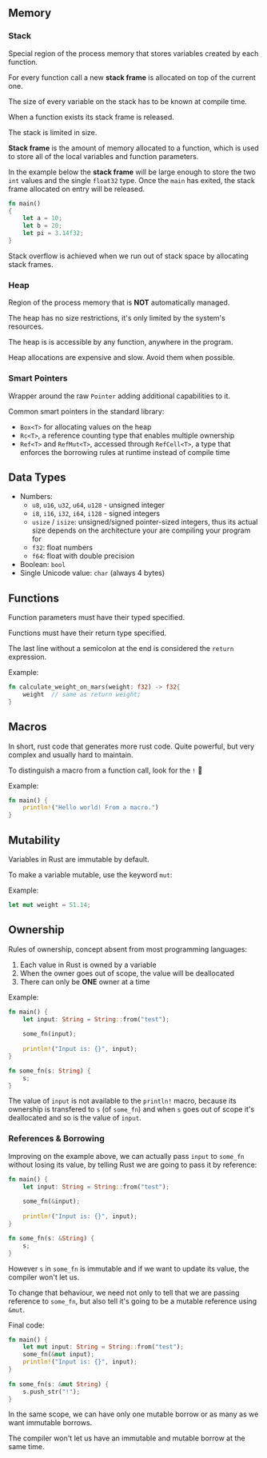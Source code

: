 ## Memory
### Stack 

Special region of the process memory that stores variables created by each function.

For every function call a new **stack frame** is allocated on top of the current one.

The size of every variable on the stack has to be known at compile time.

When a function exists its stack frame is released. 

The stack is limited in size.

**Stack frame** is the amount of memory allocated to a function, which is used to store all of the local variables and function parameters.

In the example below the **stack frame** will be large enough to store the two `int` values and the single `float32` type. Once the `main` has exited, the stack frame allocated on entry will be released.

```rust
fn main() 
{ 
	let a = 10; 
	let b = 20; 
	let pi = 3.14f32; 
}
```

Stack overflow is achieved when we run out of stack space by allocating stack frames.

### Heap

Region of the process memory that is **NOT** automatically managed.

The heap has no size restrictions, it's only limited by the system's resources.

The heap is is accessible by any function, anywhere in the program. 

Heap allocations are expensive and slow. Avoid them when possible.

### Smart Pointers

Wrapper around the raw `Pointer` adding additional capabilities to it.

Common smart pointers in the standard library:

-   `Box<T>` for allocating values on the heap
-   `Rc<T>`, a reference counting type that enables multiple ownership
-   `Ref<T>` and `RefMut<T>`, accessed through `RefCell<T>`, a type that enforces the borrowing rules at runtime instead of compile time

## Data Types

- Numbers: 
	- `u8`, `u16`, `u32`, `u64`, `u128` - unsigned integer
	- `i8`, `i16`, `i32`, `i64`, `i128` - signed integers
	- `usize` / `isize`: unsigned/signed pointer-sized integers, thus its actual size depends on the architecture your are compiling your program for
	- `f32`: float numbers
	- `f64`: float with double precision
- Boolean: `bool`
- Single Unicode value: `char` (always 4 bytes)

## Functions

Function parameters must have their typed specified.

Functions must have their return type specified.

The last line without a semicolon at the end is considered the `return` expression.

Example:

```rust
fn calculate_weight_on_mars(weight: f32) -> f32{  
    weight  // same as return weight;
}
```

## Macros

In short, rust code that generates more rust code. Quite powerful, but very complex and usually hard to maintain.

To distinguish a macro from a function call, look for the `!` 👀

Example:

```rust
fn main() {
	println!("Hello world! From a macro.")
}
```

## Mutability

Variables in Rust are immutable by default.

To make a variable mutable, use the keyword `mut`:

Example:

```rust
let mut weight = 51.14;
```

## Ownership

Rules of ownership, concept absent from most programming languages:
1. Each value in Rust is owned by a variable
2. When the owner goes out of scope, the value will be deallocated
3. There can only be **ONE** owner at a time

Example:

```rust
fn main() {  
    let input: String = String::from("test");  
  
    some_fn(input);  
  
    println!("Input is: {}", input);  
}  

fn some_fn(s: String) {  
    s;  
}
```

The value of `input` is not available to the `println!`  macro, because its ownership is transfered to `s` (of `some_fn`) and when `s`  goes out of scope it's deallocated and so is the value of `input`.

### References & Borrowing

Improving on the example above, we can actually pass `input` to `some_fn` without losing its value, by telling Rust we are going to pass it by reference:

```rust
fn main() {  
    let input: String = String::from("test");  
    
    some_fn(&input);  
    
    println!("Input is: {}", input);  
}

fn some_fn(s: &String) {  
    s;  
}
```

However `s` in `some_fn` is immutable and if we want to update its value, the compiler won't let us.

To change that behaviour, we need not only to tell that we are passing reference to `some_fn`, but also tell it's going to be a mutable reference using `&mut`.

Final code:

```rust
fn main() {  
    let mut input: String = String::from("test");  
    some_fn(&mut input);  
    println!("Input is: {}", input);  
}  
  
fn some_fn(s: &mut String) {  
    s.push_str("!");  
}
```

In the same scope, we can have only one mutable borrow or as many as we want immutable borrows.

The compiler won't let us have an immutable and mutable borrow at the same time.